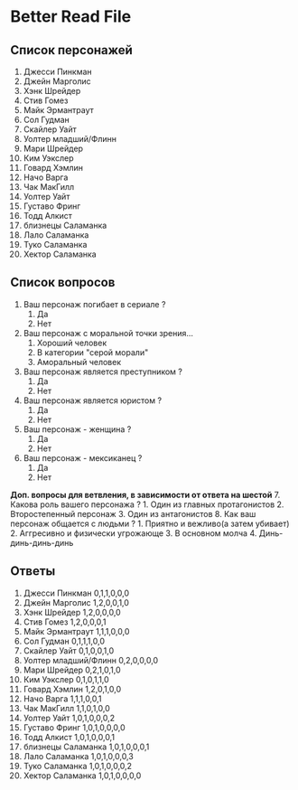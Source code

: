# Better Read File


## Список персонажей

1. Джесси Пинкман
2. Джейн Марголис
3. Хэнк Шрейдер
4. Стив Гомез
5. Майк Эрмантраут
6. Сол Гудман
7. Скайлер Уайт
8. Уолтер младший/Флинн
9. Мари Шрейдер
10. Ким Уэкслер
11. Говард Хэмлин
12. Начо Варга
13. Чак МакГилл
14. Уолтер Уайт
15. Густаво Фринг
16. Тодд Алкист
17. близнецы Саламанка
18. Лало Саламанка
19. Туко Саламанка
20. Хектор Саламанка


## Список вопросов

1. Ваш персонаж погибает в сериале ?
    1. Да
    2. Нет
2. Ваш персонаж с моральной точки зрения...
    1. Хороший человек
    2. В категории "серой морали"
    3. Аморальный человек
3. Ваш персонаж является преступником ?
    1. Да
    2. Нет
4. Ваш персонаж является юристом ?
    1. Да
    2. Нет
5. Ваш персонаж - женщина ?
    1. Да
    2. Нет
6. Ваш персонаж - мексиканец ?
    1. Да
    2. Нет

**Доп. вопросы для ветвления, в зависимости от ответа на шестой** 
7. Какова роль вашего персонажа ?
    1. Один из главных протагонистов
    2. Второстепенный персонаж
    3. Один из антагонистов
8. Как ваш персонаж общается с людьми ?
    1. Приятно и вежливо(а затем убивает) 
    2. Аггресивно и физически угрожающе
    3. В основном молча
    4. Динь-динь-динь-динь


## Ответы

1. Джесси Пинкман 0,1,1,0,0,0
2. Джейн Марголис 1,2,0,0,1,0
3. Хэнк Шрейдер 1,2,0,0,0,0
4. Стив Гомез 1,2,0,0,0,1
5. Майк Эрмантраут 1,1,1,0,0,0
6. Сол Гудман 0,1,1,1,0,0
7. Скайлер Уайт 0,1,0,0,1,0
8. Уолтер младший/Флинн 0,2,0,0,0,0
9. Мари Шрейдер 0,2,1,0,1,0
10. Ким Уэкслер 0,1,0,1,1,0
11. Говард Хэмлин 1,2,0,1,0,0
12. Начо Варга 1,1,1,0,0,1
13. Чак МакГилл 1,1,0,1,0,0
14. Уолтер Уайт 1,0,1,0,0,0,2
15. Густаво Фринг 1,0,1,0,0,0,0
16. Тодд Алкист 1,0,1,0,0,0,1
17. близнецы Саламанка 1,0,1,0,0,0,1
18. Лало Саламанка 1,0,1,0,0,0,3
19. Туко Саламанка 1,0,1,0,0,0,2
20. Хектор Саламанка 1,0,1,0,0,0,0
